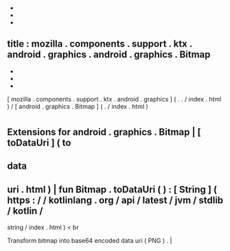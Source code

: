 -
-
-
title
:
mozilla
.
components
.
support
.
ktx
.
android
.
graphics
.
android
.
graphics
.
Bitmap
-
-
-
-
[
mozilla
.
components
.
support
.
ktx
.
android
.
graphics
]
(
.
.
/
index
.
html
)
/
[
android
.
graphics
.
Bitmap
]
(
.
/
index
.
html
)
#
#
#
Extensions
for
android
.
graphics
.
Bitmap
|
[
toDataUri
]
(
to
-
data
-
uri
.
html
)
|
fun
Bitmap
.
toDataUri
(
)
:
[
String
]
(
https
:
/
/
kotlinlang
.
org
/
api
/
latest
/
jvm
/
stdlib
/
kotlin
/
-
string
/
index
.
html
)
<
br
>
Transform
bitmap
into
base64
encoded
data
uri
(
PNG
)
.
|
